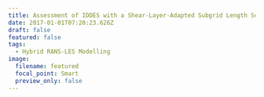 ```yaml
---
title: Assessment of IDDES with a Shear-Layer-Adapted Subgrid Length Scale
date: 2017-01-01T07:20:23.626Z
draft: false
featured: false
tags:
  - Hybrid RANS-LES Modelling
image:
  filename: featured
  focal_point: Smart
  preview_only: false
---
```


